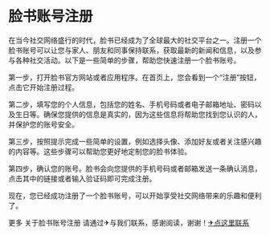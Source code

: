 # 脸书账号注册

在当今社交网络盛行的时代，脸书已经成为了全球最大的社交平台之一。注册一个脸书账号可以让您与家人、朋友和同事保持联系，获取最新的新闻和信息，以及参与各种社交活动。以下是一些简单的步骤，帮助您快速注册一个脸书账号。

第一步，打开脸书官方网站或者应用程序。在首页上，您会看到一个“注册”按钮，点击它开始注册过程。

第二步，填写您的个人信息，包括您的姓名、手机号码或者电子邮箱地址、密码以及生日等。确保您提供的信息是真实的，因为这些信息将帮助您找到您认识的人，并保护您的账号安全。

第三步，按照提示完成一些简单的设置，例如选择头像、添加好友或者关注感兴趣的内容等。这些步骤可以帮助您更好地定制您的脸书体验。

第四步，确认您的账号。脸书会向您提供的手机号码或者邮箱发送一条确认消息，点击其中的链接或者输入验证码即可完成注册。

现在，您已经成功注册了一个脸书账号，可以开始享受社交网络带来的乐趣和便利了。

更多 关于脸书账号注册 请通过✈与我们联系，感谢阅读，谢谢！[✈点这里联系](https://b.k02.cc)